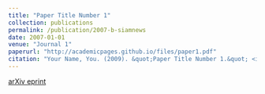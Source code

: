 ```yaml
---
title: "Paper Title Number 1"
collection: publications
permalink: /publication/2007-b-siamnews
date: 2007-01-01
venue: "Journal 1"
paperurl: "http://academicpages.github.io/files/paper1.pdf"
citation: "Your Name, You. (2009). &quot;Paper Title Number 1.&quot; <i>Journal 1</i>, 1(1):X."
---
```


[arXiv eprint]()
